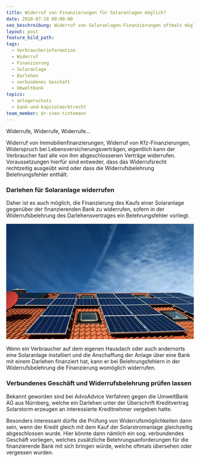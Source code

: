 ```yaml
---
title: Widerruf von Finanzierungen für Solaranlagen möglich?
date: 2018-07-18 00:00:00
seo_beschreibung: Widerruf von Solaranlagen-Finanzierungen oftmals möglich
layout: post
feature_bild_path:
tags:
  - Verbraucherinformation
  - Widerruf
  - Finanzierung
  - Solaranlage
  - Darlehen
  - verbundenes Geschäft
  - Umweltbank
topics:
  - anlegerschutz
  - bank-und-kapitalmarktrecht
team_member: dr-sven-tintemann
---
```


Widerrufe, Widerrufe, Widerrufe…

Widerruf von Immobilienfinanzierungen, Widerruf von Kfz-Finanzierungen, Widerspruch bei Lebensversicherungsverträgen, eigentlich kann der Verbraucher fast alle von ihm abgeschlossenen Verträge widerrufen. Voraussetzungen hierfür sind entweder, dass das Widerrufsrecht rechtzeitig ausgeübt wird oder dass die Widerrufsbelehrung Belehrungsfehler enthält.

### Darlehen für Solaranlage widerrufen

Daher ist es auch möglich, die Finanzierung des Kaufs einer Solaranlage gegenüber der finanzierenden Bank zu widerrufen, sofern in der Widerrufsbelehrung des Darlehensvertrages ein Belehrungsfehler vorliegt.

![](/uploads/solar-system-2939551-640.jpg)

Wenn ein Verbraucher auf dem eigenen Hausdach oder auch andernorts eine Solaranlage installiert und die Anschaffung der Anlage über eine Bank mit einem Darlehen finanziert hat, kann er bei Belehrungsfehlern in der Widerrufsbelehrung die Finanzierung womöglich widerrufen.

### Verbundenes Geschäft und Widerrufsbelehrung prüfen lassen

Bekannt geworden sind bei AdvoAdvice Verfahren gegen die UmweltBank AG aus Nürnberg, welche ein Darlehen unter der Überschrift Kreditvertrag Solarstorm erzeugen an interessierte Kreditnehmer vergeben hatte.

Besonders interessant dürfte die Prüfung von Widerrufsmöglichkeiten dann sein, wenn der Kredit gleich mit dem Kauf der Solarstromanlage gleichzeitig abgeschlossen wurde. Hier könnte dann nämlich ein sog. verbundendes Geschäft vorliegen, welches zusätzliche Belehrungsanforderungen für die finanzierende Bank mit sich bringen würde, welche oftmals übersehen oder vergessen wurden.